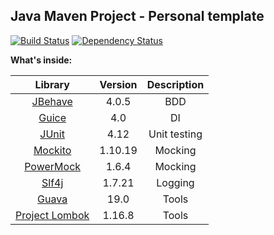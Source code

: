 ## **Java Maven Project - Personal template**
[![Build Status](https://travis-ci.org/svetlozarkirkov/java-maven-template.svg?branch=master)](https://travis-ci.org/svetlozarkirkov/java-maven-template)   [![Dependency Status](https://www.versioneye.com/user/projects/57054230fcd19a0039f15d6a/badge.svg?style=flat)](https://www.versioneye.com/user/projects/57054230fcd19a0039f15d6a)

**What's inside:**

|Library|Version|Description|
|:---:|:---:|:---:|
|[JBehave](http://jbehave.org)|4.0.5|BDD|
|[Guice](https://github.com/google/guice)|4.0|DI|
|[JUnit](https://github.com/junit-team/junit4)|4.12|Unit testing|
|[Mockito](https://github.com/mockito/mockito)|1.10.19|Mocking|
|[PowerMock](https://github.com/jayway/powermock)|1.6.4|Mocking|
|[Slf4j](http://www.slf4j.org)|1.7.21|Logging|
|[Guava](https://github.com/google/guava)|19.0|Tools|
|[Project Lombok](https://github.com/rzwitserloot/lombok)|1.16.8|Tools|
